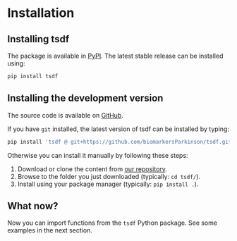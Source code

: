 # Installation

## Installing tsdf

The package is available in [PyPI](https://pypi.org/project/tsdf/). The latest stable release can be installed using:

```bash
pip install tsdf
```

## Installing the development version

The source code is available on [GitHub](https://github.com/biomarkersParkinson/tsdf).

If you have `git` installed, the latest version of tsdf can be installed by typing:

```bash
pip install 'tsdf @ git+https://github.com/biomarkersParkinson/tsdf.git'
```

Otherwise you can install it manually by following these steps:

1. Download or clone the content from [our repository](https://github.com/biomarkersParkinson/tsdf).
2. Browse to the folder you just downloaded (typically: `cd tsdf/`).
3. Install using your package manager (typically: `pip install .`).

## What now?

Now you can import functions from the `tsdf` Python package.
See some examples in the next section.

